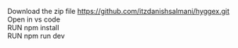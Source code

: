 Download the zip file https://github.com/itzdanishsalmani/hyggex.git  
Open in vs code  
RUN npm install  
RUN npm run dev   
